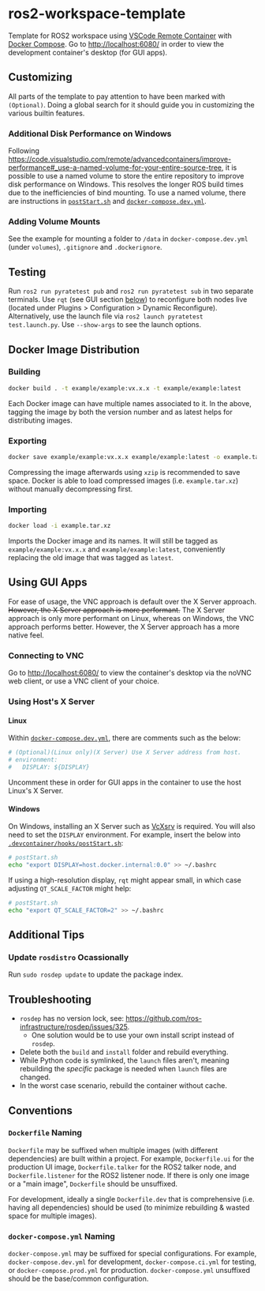 # ros2-workspace-template

Template for ROS2 workspace using [VSCode Remote Container](https://code.visualstudio.com/docs/remote/containers) with [Docker Compose](https://docs.docker.com/compose/). Go to <http://localhost:6080/> in order to view the development container's desktop (for GUI apps).

## Customizing

All parts of the template to pay attention to have been marked with `(Optional)`. Doing a global search for it should guide you in customizing the various builtin features.

### Additional Disk Performance on Windows

Following <https://code.visualstudio.com/remote/advancedcontainers/improve-performance#_use-a-named-volume-for-your-entire-source-tree>, it is possible to use a named volume to store the entire repository to improve disk performance on Windows. This resolves the longer ROS build times due to the inefficiencies of bind mounting. To use a named volume, there are instructions in [`postStart.sh`](.devcontainer/hooks/postStart.sh) and [`docker-compose.dev.yml`](docker-compose.dev.yml).

### Adding Volume Mounts

See the example for mounting a folder to `/data` in `docker-compose.dev.yml` (under `volumes`), `.gitignore` and `.dockerignore`.

## Testing

Run `ros2 run pyratetest pub` and `ros2 run pyratetest sub` in two separate terminals. Use `rqt` (see GUI section [below](#using-gui-apps)) to reconfigure both nodes live (located under Plugins > Configuration > Dynamic Reconfigure). Alternatively, use the launch file via `ros2 launch pyratetest test.launch.py`. Use `--show-args` to see the launch options.

## Docker Image Distribution

### Building

```sh
docker build . -t example/example:vx.x.x -t example/example:latest
```

Each Docker image can have multiple names associated to it. In the above, tagging the image by both the version number and as latest helps for distributing images.

### Exporting

```sh
docker save example/example:vx.x.x example/example:latest -o example.tar
```

Compressing the image afterwards using `xzip` is recommended to save space. Docker is able to load compressed images (i.e. `example.tar.xz`) without manually decompressing first.

### Importing

```sh
docker load -i example.tar.xz
```

Imports the Docker image and its names. It will still be tagged as `example/example:vx.x.x` and `example/example:latest`, conveniently replacing the old image that was tagged as `latest`.

## Using GUI Apps

For ease of usage, the VNC approach is default over the X Server approach. ~~However, the X Server approach is more performant.~~ The X Server approach is only more performant on Linux, whereas on Windows, the VNC approach performs better. However, the X Server approach has a more native feel.

### Connecting to VNC

Go to <http://localhost:6080/> to view the container's desktop via the noVNC web client, or use a VNC client of your choice.

### Using Host's X Server

#### Linux

Within [`docker-compose.dev.yml`](docker-compose.dev.yml), there are comments such as the below:

```yml
# (Optional)(Linux only)(X Server) Use X Server address from host.
# environment:
#   DISPLAY: ${DISPLAY}
```

Uncomment these in order for GUI apps in the container to use the host Linux's X Server.

#### Windows

On Windows, installing an X Server such as [VcXsrv](https://sourceforge.net/projects/vcxsrv/) is required. You will also need to set the `DISPLAY` environment. For example, insert the below into [`.devcontainer/hooks/postStart.sh`](.devcontainer/hooks/postStart.sh):

```sh
# postStart.sh
echo "export DISPLAY=host.docker.internal:0.0" >> ~/.bashrc
```

If using a high-resolution display, `rqt` might appear small, in which case adjusting `QT_SCALE_FACTOR` might help:

```sh
# postStart.sh
echo "export QT_SCALE_FACTOR=2" >> ~/.bashrc
```

## Additional Tips

### Update `rosdistro` Ocassionally

Run `sudo rosdep update` to update the package index.

## Troubleshooting

- `rosdep` has no version lock, see: <https://github.com/ros-infrastructure/rosdep/issues/325>.
  - One solution would be to use your own install script instead of `rosdep`.
- Delete both the `build` and `install` folder and rebuild everything.
- While Python code is symlinked, the `launch` files aren't, meaning rebuilding the _specific_ package is needed when `launch` files are changed.
- In the worst case scenario, rebuild the container without cache.

## Conventions

### `Dockerfile` Naming

`Dockerfile` may be suffixed when multiple images (with different dependencies) are built within a project. For example, `Dockerfile.ui` for the production UI image, `Dockerfile.talker` for the ROS2 talker node, and `Dockerfile.listener` for the ROS2 listener node. If there is only one image or a "main image", `Dockerfile` should be unsuffixed.

For development, ideally a single `Dockerfile.dev` that is comprehensive (i.e. having all dependencies) should be used (to minimize rebuilding & wasted space for multiple images).

### `docker-compose.yml` Naming

`docker-compose.yml` may be suffixed for special configurations. For example, `docker-compose.dev.yml` for development, `docker-compose.ci.yml` for testing, or `docker-compose.prod.yml` for production. `docker-compose.yml` unsuffixed should be the base/common configuration.
